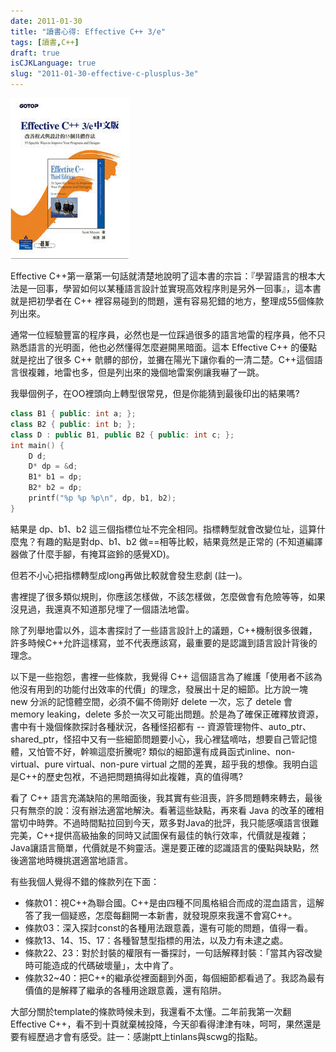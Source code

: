 ```yaml
---
date: 2011-01-30
title: "讀書心得: Effective C++ 3/e"
tags: [讀書,C++]
draft: true
isCJKLanguage: true
slug: "2011-01-30-effective-c-plusplus-3e"
---
```


![Effective C++ 3/e中文版](/img/book/effective-cpp-3e.jpg#left)

Effective C++第一章第一句話就清楚地說明了這本書的宗旨：『學習語言的根本大法是一回事，學習如何以某種語言設計並實現高效程序則是另外一回事』，這本書就是把初學者在 C++ 裡容易碰到的問題，還有容易犯錯的地方，整理成55個條款列出來。

通常一位經驗豐富的程序員，必然也是一位踩過很多的語言地雷的程序員，他不只熟悉語言的光明面，他也必然懂得怎麼避開黑暗面。這本 Effective C++ 的優點就是挖出了很多 C++ 骯髒的部份，並攤在陽光下讓你看的一清二楚。C++這個語言很複雜，地雷也多，但是列出來的幾個地雷案例讓我嚇了一跳。

我舉個例子，在OO裡頭向上轉型很常見，但是你能猜到最後印出的結果嗎?

```cpp
class B1 { public: int a; };
class B2 { public: int b; };
class D : public B1, public B2 { public: int c; };
int main() {
    D d;
    D* dp = &d;
    B1* b1 = dp;
    B2* b2 = dp;
    printf("%p %p %p\n", dp, b1, b2);
}
```

結果是 dp、b1、b2 這三個指標位址不完全相同。指標轉型就會改變位址，這算什麼鬼？有趣的點是對dp、b1、b2 做==相等比較，結果竟然是正常的 (不知道編譯器做了什麼手腳，有掩耳盜鈴的感覺XD)。

但若不小心把指標轉型成long再做比較就會發生悲劇 (註一)。

書裡提了很多類似規則，你應該怎樣做，不該怎樣做，怎麼做會有危險等等，如果沒見過，我還真不知道那兒埋了一個語法地雷。

除了列舉地雷以外，這本書探討了一些語言設計上的議題，C++機制很多很雜，許多時候C++允許這樣寫，並不代表應該寫，最重要的是認識到語言設計背後的理念。

以下是一些抱怨，書裡一些條款，我覺得 C++ 這個語言為了維護「使用者不該為他沒有用到的功能付出效率的代價」的理念，發展出十足的細節。比方說一塊 new 分派的記憶體空間，必須不偏不倚剛好 delete 一次，忘了 detele 會 memory leaking，delete 多於一次又可能出問題。於是為了確保正確釋放資源，書中有十幾個條款探討各種狀況，各種怪招都有 -- 資源管理物件、auto_ptr、shared_ptr，怪招中又有一些細節問題要小心，我心裡猛嘀咕，想要自己管記憶體，又怕管不好，幹嘛這麼折騰呢? 類似的細節還有成員函式inline、non-virtual、pure virtual、non-pure virtual 之間的差異，超乎我的想像。我明白這是C++的歷史包袱，不過把問題搞得如此複雜，真的值得嗎?

看了 C++ 語言充滿缺陷的黑暗面後，我其實有些沮喪，許多問題轉來轉去，最後只有無奈的說：沒有辦法適當地解決。看著這些缺點，再來看 Java 的改革的確相當切中時弊。不過時間點拉回到今天，眾多對Java的批評，我只能感嘆語言很難完美，C++提供高級抽象的同時又試圖保有最佳的執行效率，代價就是複雜；Java讓語言簡單，代價就是不夠靈活。還是要正確的認識語言的優點與缺點，然後適當地時機挑選適當地語言。

有些我個人覺得不錯的條款列在下面：

* 條款01：視C++為聯合國。C++是由四種不同風格組合而成的混血語言，這解答了我一個疑惑，怎麼每翻開一本新書，就發現原來我還不會寫C++。
* 條款03：深入探討const的各種用法跟意義，還有可能的問題，值得一看。
* 條款13、14、15、17：各種智慧型指標的用法，以及力有未逮之處。
* 條款22、23：對於封裝的權限有一番探討，一句話解釋封裝：「當其內容改變時可能造成的代碼破壞量」，太中肯了。
* 條款32~40：把C++的繼承從裡面翻到外面，每個細節都看過了。我認為最有價值的是解釋了繼承的各種用途跟意義，還有陷阱。

大部分關於template的條款時候未到，我還看不太懂。二年前我第一次翻 Effective C++，看不到十頁就棄械投降，今天卻看得津津有味，呵呵，果然還是要有經歷過才會有感受。註一：感謝ptt上tinlans與scwg的指點。